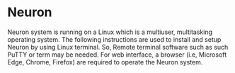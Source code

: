 # Neuron

Neuron system is running on a Linux which is a multiuser, multitasking operating system. The following instructions are used to install and setup Neuron by using Linux terminal. So, Remote terminal software such as such PuTTY or term may be needed. For web interface, a browser (i.e, Microsoft Edge, Chrome, Firefox) are required to operate the Neuron system.

